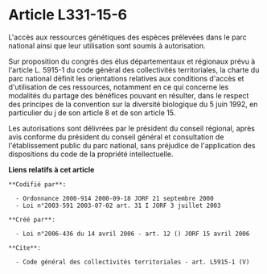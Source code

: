 # Article L331-15-6

L'accès aux ressources génétiques des espèces prélevées dans le parc national ainsi que leur utilisation sont soumis à
autorisation.

Sur proposition du congrès des élus départementaux et régionaux prévu à l'article L. 5915-1 du code général des collectivités
territoriales, la charte du parc national définit les orientations relatives aux conditions d'accès et d'utilisation de ces
ressources, notamment en ce qui concerne les modalités du partage des bénéfices pouvant en résulter, dans le respect des
principes de la convention sur la diversité biologique du 5 juin 1992, en particulier du j de son article 8 et de son article
15.

Les autorisations sont délivrées par le président du conseil régional, après avis conforme du président du conseil général et
consultation de l'établissement public du parc national, sans préjudice de l'application des dispositions du code de la
propriété intellectuelle.

**Liens relatifs à cet article**

	**Codifié par**:

	  - Ordonnance 2000-914 2000-09-18 JORF 21 septembre 2000
	  - Loi n°2003-591 2003-07-02 art. 31 I JORF 3 juillet 2003

	**Créé par**:

	  - Loi n°2006-436 du 14 avril 2006 - art. 12 () JORF 15 avril 2006

	**Cite**:

	  - Code général des collectivités territoriales - art. L5915-1 (V)
